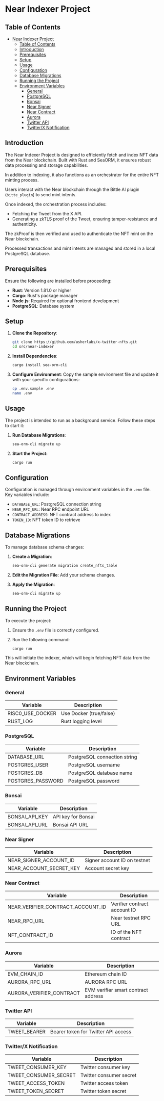 # Near Indexer Project

## Table of Contents

- [Near Indexer Project](#near-indexer-project)
  - [Table of Contents](#table-of-contents)
  - [Introduction](#introduction)
  - [Prerequisites](#prerequisites)
  - [Setup](#setup)
  - [Usage](#usage)
  - [Configuration](#configuration)
  - [Database Migrations](#database-migrations)
  - [Running the Project](#running-the-project)
  - [Environment Variables](#environment-variables)
    - [General](#general)
    - [PostgreSQL](#postgresql)
    - [Bonsai](#bonsai)
    - [Near Signer](#near-signer)
    - [Near Contract](#near-contract)
    - [Aurora](#aurora)
    - [Twitter API](#twitter-api)
    - [Twitter/X Notification](#twitterx-notification)

## Introduction

The Near Indexer Project is designed to efficiently fetch and index NFT data from the Near blockchain. Built with Rust and SeaORM, it ensures robust data processing and storage capabilities.

In addition to indexing, it also functions as an orchestrator for the entire NFT minting process. 

Users interact with the Near blockchain through the Bittle AI plugin (`bitte_plugin`) to send mint intents. 

Once indexed, the orchestration process includes:

- Fetching the Tweet from the X API.
- Generating a zkTLS proof of the Tweet, ensuring tamper-resistance and authenticity.

The zkProof is then verified and used to authenticate the NFT mint on the Near blockchain. 

Processed transactions and mint intents are managed and stored in a local PostgreSQL database.

## Prerequisites

Ensure the following are installed before proceeding:

- **Rust**: Version 1.81.0 or higher
- **Cargo**: Rust's package manager
- **Node.js**: Required for optional frontend development
- **PostgreSQL**: Database system

## Setup

1. **Clone the Repository**:
   
   ```bash
   git clone https://github.com/usherlabs/x-twitter-nfts.git
   cd src/near-indexer
   ```

2. **Install Dependencies**:
   
   ```bash
   cargo install sea-orm-cli
   ```

3. **Configure Environment**:
   Copy the sample environment file and update it with your specific configurations:
   
   ```bash
   cp .env.sample .env
   nano .env
   ```

## Usage

The project is intended to run as a background service. Follow these steps to start it:

1. **Run Database Migrations**:
   ```bash
   sea-orm-cli migrate up
   ```

2. **Start the Project**:
   ```bash
   cargo run
   ```

## Configuration

Configuration is managed through environment variables in the `.env` file. Key variables include:

- `DATABASE_URL`: PostgreSQL connection string
- `NEAR_RPC_URL`: Near RPC endpoint URL
- `CONTRACT_ADDRESS`: NFT contract address to index
- `TOKEN_ID`: NFT token ID to retrieve

## Database Migrations

To manage database schema changes:

1. **Create a Migration**:
   ```bash
   sea-orm-cli generate migration create_nfts_table
   ```

2. **Edit the Migration File**: Add your schema changes.

3. **Apply the Migration**:
   ```bash
   sea-orm-cli migrate up
   ```

## Running the Project

To execute the project:

1. Ensure the `.env` file is correctly configured.

2. Run the following command:
   ```bash
   cargo run
   ```

This will initiate the indexer, which will begin fetching NFT data from the Near blockchain.

## Environment Variables

### General

| Variable          | Description                        |
|-------------------|------------------------------------|
| RISC0_USE_DOCKER  | Use Docker (true/false)            |
| RUST_LOG          | Rust logging level                 |

### PostgreSQL

| Variable          | Description                        |
|-------------------|------------------------------------|
| DATABASE_URL      | PostgreSQL connection string       |
| POSTGRES_USER     | PostgreSQL username                |
| POSTGRES_DB       | PostgreSQL database name           |
| POSTGRES_PASSWORD | PostgreSQL password                |

### Bonsai

| Variable          | Description                        |
|-------------------|------------------------------------|
| BONSAI_API_KEY    | API key for Bonsai                 |
| BONSAI_API_URL    | Bonsai API URL                     |

### Near Signer

| Variable                  | Description                        |
|---------------------------|------------------------------------|
| NEAR_SIGNER_ACCOUNT_ID    | Signer account ID on testnet       |
| NEAR_ACCOUNT_SECRET_KEY   | Account secret key                 |

### Near Contract

| Variable                          | Description                        |
|-----------------------------------|------------------------------------|
| NEAR_VERIFIER_CONTRACT_ACCOUNT_ID | Verifier contract account ID       |
| NEAR_RPC_URL                      | Near testnet RPC URL               |
| NFT_CONTRACT_ID                   | ID of the NFT contract             |

### Aurora

| Variable                  | Description                        |
|---------------------------|------------------------------------|
| EVM_CHAIN_ID              | Ethereum chain ID                  |
| AURORA_RPC_URL            | AURORA RPC URL                     |
| AURORA_VERIFIER_CONTRACT  | EVM verifier smart contract address|

### Twitter API

| Variable                  | Description                        |
|---------------------------|------------------------------------|
| TWEET_BEARER              | Bearer token for Twitter API access|

### Twitter/X Notification

| Variable                  | Description                        |
|---------------------------|------------------------------------|
| TWEET_CONSUMER_KEY        | Twitter consumer key               |
| TWEET_CONSUMER_SECRET     | Twitter consumer secret            |
| TWEET_ACCESS_TOKEN        | Twitter access token               |
| TWEET_TOKEN_SECRET        | Twitter token secret               |

